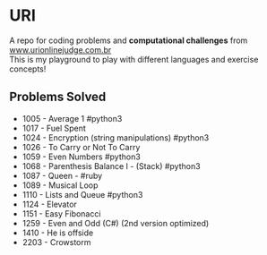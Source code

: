 # URI

A repo for coding problems and **computational challenges** from www.urionlinejudge.com.br  
This is my playground to play with different languages and exercise concepts!

## Problems Solved

- 1005 - Average 1 #python3
- 1017 - Fuel Spent
- 1024 - Encryption (string manipulations) #python3
- 1026 - To Carry or Not To Carry
- 1059 - Even Numbers #python3
- 1068 - Parenthesis Balance I - (Stack) #python3
- 1087 - Queen - #ruby
- 1089 - Musical Loop
- 1110 - Lists and Queue #python3
- 1124 - Elevator
- 1151 - Easy Fibonacci
- 1259 - Even and Odd (C#) (2nd version optimized)
- 1410 - He is offside
- 2203 - Crowstorm
